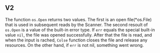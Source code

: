 ## V2

The function `os.Open` returns two values. The first is an open file(*os.File) that is used in subsequent reads by the Scanner. The second resoult of `os.Open` is a value of the built-in error type.
If `err` equals the special built-in value `nil`, the file was opened successfully. After that the file is read, and when the input is rached, `Colse` function closes the file and release any resources. On the other hand, if `err` is not nil, something went wrong.